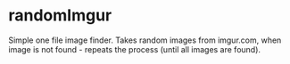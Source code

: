 # randomImgur
Simple one file image finder. Takes random images from imgur.com, when image is not found - repeats the process (until all images are found).
